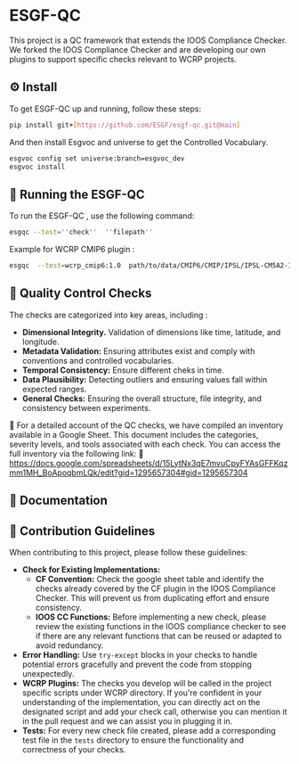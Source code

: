 # ESGF-QC
This project is a QC framework that extends the IOOS Compliance Checker. We forked the IOOS Compliance Checker and are developing our own plugins to support specific checks relevant to WCRP projects.

## ⚙️ Install

To get ESGF-QC up and running, follow these steps:

```bash
pip install git+[https://github.com/ESGF/esgf-qc.git@main]
```
And then install Esgvoc and universe to get the Controlled Vocabulary.

```bash
esgvoc config set universe:branch=esgvoc_dev
esgvoc install
```

## 🚀 Running the ESGF-QC
To run the ESGF-QC , use the following command:
```bash  
esgqc --test=''check''  ''filepath'' 
``` 
Example for WCRP CMIP6 plugin : 
```bash
esgqc  --test=wcrp_cmip6:1.0  path/to/data/CMIP6/CMIP/IPSL/IPSL-CM5A2-INCA/historical/r1i1p1f1/Amon/pr/gr/v20240619/pr_Amon_IPSL-CM5A2-INCA_historical_r1i1p1f1_gr_185001-201412.nc
```
## 📖  Quality Control Checks
The checks are categorized into key areas, including :
* **Dimensional Integrity.** Validation of dimensions like time, latitude, and longitude.
* **Metadata Validation:** Ensuring attributes exist and comply with conventions and controlled vocabularies.
* **Temporal Consistency:** Ensure different cheks in time.
* **Data Plausibility:** Detecting outliers and ensuring values fall within expected ranges.
* **General Checks:** Ensuring the overall structure, file integrity, and consistency between experiments.


 🔎 For a detailed account of the QC checks, we have compiled an inventory available in a Google Sheet. This document includes the categories, severity levels, and tools associated with each check. You can access the full inventory via the following link:
🔗 https://docs.google.com/spreadsheets/d/15LytNx3qE7mvuCpyFYAsGFFKqzmm1MH_BoApoqbmLQk/edit?gid=1295657304#gid=1295657304
## 📖  Documentation


## 🤝 Contribution Guidelines

When contributing to this project, please follow these guidelines:

* **Check for Existing Implementations:**
    * **CF Convention:** Check the google sheet table and identify the checks already covered by the CF plugin in the IOOS Compliance Checker. This will prevent us from duplicating effort and ensure consistency.
    * **IOOS CC Functions:** Before implementing a new check, please review the existing functions in the IOOS compliance checker to see if there are any relevant functions that can be reused or adapted to avoid redundancy.
* **Error Handling:** Use `try-except` blocks in your checks to handle potential errors gracefully and prevent the code from stopping unexpectedly.
* **WCRP Plugins:** The checks you develop will be called in the project specific scripts under WCRP directory. If you're confident in your understanding of the implementation, you can directly act on the designated script and add your check call, otherwise you can mention it in the pull request and we can assist you in plugging it in.
* **Tests:** For every new check file created, please add a corresponding test file in the `tests` directory to ensure the functionality and correctness of your checks.



